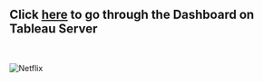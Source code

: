 <h2>Click <a href="https://public.tableau.com/shared/7S3KJ9K4Y?:display_count=n&:origin=viz_share_link">here</a> to go through the Dashboard on Tableau Server</h2> 
</br>

![Netflix ](https://user-images.githubusercontent.com/65899924/224802284-69cc80f4-2431-43bd-813d-03ead2dbd2ce.png)
